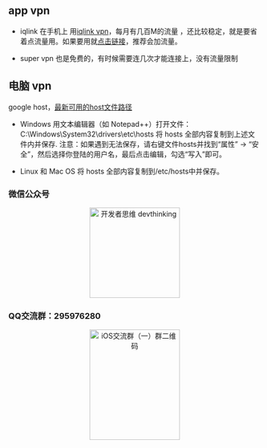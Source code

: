 ## app vpn
- iqlink
在手机上 用[iqlink vpn](http://www.iqlinkus.net/home?referral=734D21C64E790C8172325057789B16D4)，每月有几百M的流量 ，还比较稳定，就是要省着点流量用。如果要用就[点击链接](http://www.iqlinkus.net/home?referral=734D21C64E790C8172325057789B16D4)，推荐会加流量。

- super vpn
也是免费的，有时候需要连几次才能连接上，没有流量限制

## 电脑 vpn
google host，[最新可用的host文件路径](https://raw.githubusercontent.com/racaljk/hosts/master/hosts)
- Windows
用文本编辑器（如 Notepad++）打开文件：
C:\Windows\System32\drivers\etc\hosts
将 hosts 全部内容复制到上述文件内并保存.
注意：如果遇到无法保存，请右键文件hosts并找到“属性” -> “安全”，然后选择你登陆的用户名，最后点击编辑，勾选“写入”即可。

- Linux 和 Mac OS
将 hosts 全部内容复制到/etc/hosts中并保存。

### 微信公众号

<div align=center>
<img src="http://upload-images.jianshu.io/upload_images/844885-6ede66cdf2a3c46e.jpg?imageMogr2/auto-orient/strip%7CimageView2/2/w/1240" width="180" height="180" alt="开发者思维 devthinking"/>
</div>

### QQ交流群：295976280

<div align=center>
<img src="http://upload-images.jianshu.io/upload_images/844885-0b4506f56fb77b47.png?imageMogr2/auto-orient/strip%7CimageView2/2/w/1240" width="180" height="220" alt="iOS交流群（一）群二维码"/>
</div>

